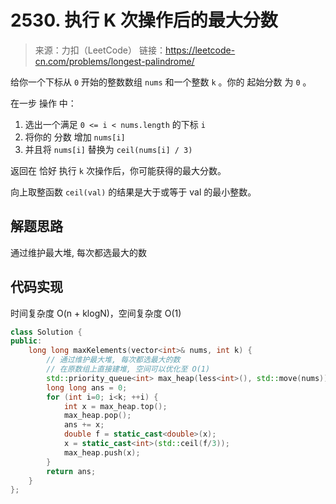 ﻿# 2530. 执行 K 次操作后的最大分数
> 来源：力扣（LeetCode）
链接：https://leetcode-cn.com/problems/longest-palindrome/

给你一个下标从 `0` 开始的整数数组 `nums` 和一个整数 `k` 。你的 起始分数 为 `0` 。

在一步 操作 中：

1. 选出一个满足 `0 <= i < nums.length` 的下标 `i`
2. 将你的 分数 增加 `nums[i]`
3. 并且将 `nums[i]` 替换为 `ceil(nums[i] / 3)`

返回在 恰好 执行 `k` 次操作后，你可能获得的最大分数。

向上取整函数 `ceil(val)` 的结果是大于或等于 val 的最小整数。

## 解题思路

通过维护最大堆, 每次都选最大的数

## 代码实现
时间复杂度 O(n + klogN)，空间复杂度 O(1)
```cpp
class Solution {
public:
    long long maxKelements(vector<int>& nums, int k) {
        // 通过维护最大堆, 每次都选最大的数
        // 在原数组上直接建堆, 空间可以优化至 O(1)
        std::priority_queue<int> max_heap(less<int>(), std::move(nums));
        long long ans = 0;
        for (int i=0; i<k; ++i) {
            int x = max_heap.top();
            max_heap.pop();
            ans += x;
            double f = static_cast<double>(x);
            x = static_cast<int>(std::ceil(f/3));
            max_heap.push(x);
        }
        return ans;
    }
};
```
